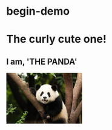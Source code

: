 # begin-demo
<html>
<head>
  <title>Now you know me</title>
</head>
<body>
  <div>
  <h1>The curly cute one!</h1>
  <h2>I am, 'THE PANDA'</h2>
  </div>
  <div>
  <img src="panda.jpeg"width="200"/>
  
